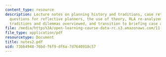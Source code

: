 ```yaml
---
content_type: resource
description: Lecture notes on planning history and traditions, case retrospective,
  questions for reflective planners, the use of theory, RLA re-analyzed, planning
  traditions and dilemmas overviewed, and transition to briefing case and exercise.
file: /media/https%3A/open-learning-course-data-rc.s3.amazonaws.com/11-201-gateway-planning-action-fall-2007/73bb494876bdf6f9df6a7d7640918c57_notes2.pdf
file_type: application/pdf
resourcetype: Document
title: notes2.pdf
uid: 73bb4948-76bd-f6f9-df6a-7d7640918c57
---
```

